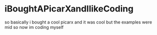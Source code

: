# iBoughtAPicarXandIlikeCoding
so basically i bought a cool picarx and it was cool but the examples were mid so now im coding myself
